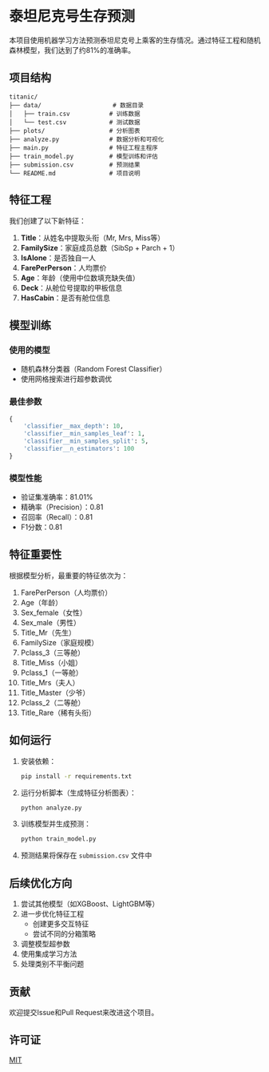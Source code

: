 # 泰坦尼克号生存预测

本项目使用机器学习方法预测泰坦尼克号上乘客的生存情况。通过特征工程和随机森林模型，我们达到了约81%的准确率。

## 项目结构

```
titanic/
├── data/                    # 数据目录
│   ├── train.csv           # 训练数据
│   └── test.csv            # 测试数据
├── plots/                  # 分析图表
├── analyze.py              # 数据分析和可视化
├── main.py                 # 特征工程主程序
├── train_model.py          # 模型训练和评估
├── submission.csv          # 预测结果
└── README.md               # 项目说明
```

## 特征工程

我们创建了以下新特征：

1. **Title**：从姓名中提取头衔（Mr, Mrs, Miss等）
2. **FamilySize**：家庭成员总数（SibSp + Parch + 1）
3. **IsAlone**：是否独自一人
4. **FarePerPerson**：人均票价
5. **Age**：年龄（使用中位数填充缺失值）
6. **Deck**：从舱位号提取的甲板信息
7. **HasCabin**：是否有舱位信息

## 模型训练

### 使用的模型
- 随机森林分类器（Random Forest Classifier）
- 使用网格搜索进行超参数调优

### 最佳参数
```python
{
    'classifier__max_depth': 10,
    'classifier__min_samples_leaf': 1,
    'classifier__min_samples_split': 5,
    'classifier__n_estimators': 100
}
```

### 模型性能
- 验证集准确率：81.01%
- 精确率（Precision）：0.81
- 召回率（Recall）：0.81
- F1分数：0.81

## 特征重要性

根据模型分析，最重要的特征依次为：

1. FarePerPerson（人均票价）
2. Age（年龄）
3. Sex_female（女性）
4. Sex_male（男性）
5. Title_Mr（先生）
6. FamilySize（家庭规模）
7. Pclass_3（三等舱）
8. Title_Miss（小姐）
9. Pclass_1（一等舱）
10. Title_Mrs（夫人）
11. Title_Master（少爷）
12. Pclass_2（二等舱）
13. Title_Rare（稀有头衔）

## 如何运行

1. 安装依赖：
   ```bash
   pip install -r requirements.txt
   ```

2. 运行分析脚本（生成特征分析图表）：
   ```bash
   python analyze.py
   ```

3. 训练模型并生成预测：
   ```bash
   python train_model.py
   ```

4. 预测结果将保存在 `submission.csv` 文件中

## 后续优化方向

1. 尝试其他模型（如XGBoost、LightGBM等）
2. 进一步优化特征工程
   - 创建更多交互特征
   - 尝试不同的分箱策略
3. 调整模型超参数
4. 使用集成学习方法
5. 处理类别不平衡问题

## 贡献

欢迎提交Issue和Pull Request来改进这个项目。

## 许可证

[MIT](LICENSE)